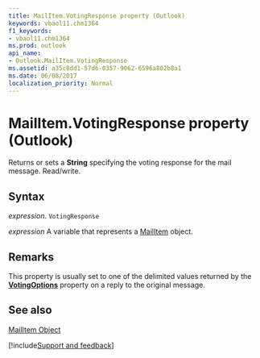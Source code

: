 ```yaml
---
title: MailItem.VotingResponse property (Outlook)
keywords: vbaol11.chm1364
f1_keywords:
- vbaol11.chm1364
ms.prod: outlook
api_name:
- Outlook.MailItem.VotingResponse
ms.assetid: a35c8dd1-57d6-0357-9062-6596a802b8a1
ms.date: 06/08/2017
localization_priority: Normal
---
```



# MailItem.VotingResponse property (Outlook)

Returns or sets a  **String** specifying the voting response for the mail message. Read/write.


## Syntax

_expression_. `VotingResponse`

_expression_ A variable that represents a [MailItem](Outlook.MailItem.md) object.


## Remarks

This property is usually set to one of the delimited values returned by the  **[VotingOptions](Outlook.MailItem.VotingOptions.md)** property on a reply to the original message.


## See also


[MailItem Object](Outlook.MailItem.md)

[!include[Support and feedback](~/includes/feedback-boilerplate.md)]